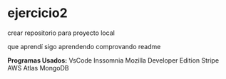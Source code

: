 # ejercicio2

crear repositorio para proyecto local

que aprendí
sigo aprendendo 
comprovando readme

**Programas Usados:**
VsCode
Inssomnia
Mozilla Developer Edition
Stripe
AWS
Atlas
MongoDB
